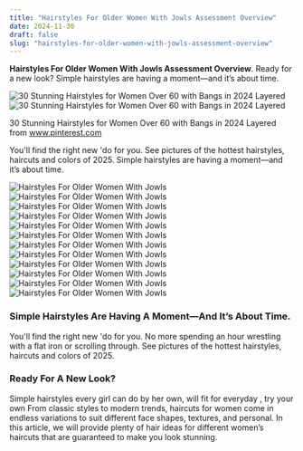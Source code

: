 ```yaml
---
title: "Hairstyles For Older Women With Jowls Assessment Overview"
date: 2024-11-30
draft: false
slug: "hairstyles-for-older-women-with-jowls-assessment-overview" 
---
```


**Hairstyles For Older Women With Jowls Assessment Overview**. Ready for a new look? Simple hairstyles are having a moment—and it’s about time.

![30 Stunning Hairstyles for Women Over 60 with Bangs in 2024 Layered](https://i.pinimg.com/originals/f8/92/af/f892affac18a7465fd5561cae8987cd3.png)![30 Stunning Hairstyles for Women Over 60 with Bangs in 2024 Layered](https://i.pinimg.com/originals/f8/92/af/f892affac18a7465fd5561cae8987cd3.png)

30 Stunning Hairstyles for Women Over 60 with Bangs in 2024 Layered from www.pinterest.com

You'll find the right new 'do for you. See pictures of the hottest hairstyles, haircuts and colors of 2025. Simple hairstyles are having a moment—and it’s about time.

![Hairstyles For Older Women With Jowls ](https://i.pinimg.com/originals/6e/a0/8c/6ea08c6b62c7931972b433bec0aae95e.jpg " 8 best jawline hairstyles for sagging jowls Artofit")![Hairstyles For Older Women With Jowls ](https://i.pinimg.com/736x/f1/8e/48/f18e483abc9899df4343be4ee9befc30.jpg " 34 Chic Shag Haircuts to Elevate Style for Women Over 50! Layered")![Hairstyles For Older Women With Jowls ](https://i.pinimg.com/originals/3b/c0/19/3bc019aaabe04a045e5d46d520c7181a.jpg " 8 best jawline hairstyles for sagging jowls Artofit")![Hairstyles For Older Women With Jowls ](https://i.pinimg.com/originals/81/04/2d/81042d68fcd4cf808449311dd095a481.jpg " Pin on Hair styles")![Hairstyles For Older Women With Jowls ](https://inflexa.com/wp-content/uploads/2017/11/20-new-haircuts-for-women-over-50-long-hairstyles-2017-long-pertaining-to-long-haircuts-for-women-over-50.jpg " Long Hairstyles After 50 Best Hairstyles For Jowls")![Hairstyles For Older Women With Jowls ](https://www.beautyepic.com/wp-content/uploads/2022/12/best-Jawline-Hairstyles-For-Sagging-Jowls.jpg " 8 Best Jawline Hairstyles For Sagging Jowls")![Hairstyles For Older Women With Jowls ](https://i.pinimg.com/originals/cc/69/19/cc6919bc7ce9ae2743e9a2cb82ccdca0.jpg " Haircut For Face With Jowls at Jeff Clark blog")![Hairstyles For Older Women With Jowls ](https://i0.wp.com/www.hadviser.com/wp-content/uploads/2020/10/5-haircut-for-older-women-CAHhAw-HiPc.jpg?resize=1054%2C1058&ssl=1 " The Most Flattering Short, Medium, and Long Haircuts for Double Chins")![Hairstyles For Older Women With Jowls ](https://i.pinimg.com/originals/7f/d9/48/7fd948adc176f6bd98f287cc60dad72a.jpg " 8 best jawline hairstyles for sagging jowls Artofit")![Hairstyles For Older Women With Jowls ](https://cdn.shopify.com/s/files/1/1038/1798/files/23._Golden_Caramel_Layers_with_Face-Framing_Highlights_Long_Hairstyles_For_Older_Women.png?v=1724824354 " 34 Long Hairstyles for Older Women in 2024 to Keep You Lookin")![Hairstyles For Older Women With Jowls ](https://www.beautyepic.com/wp-content/uploads/2022/09/11-Best-Hairstyles-For-Sagging-Jawline.jpg " 11 Best Haircut To Hide Sagging Jowls In")![Hairstyles For Older Women With Jowls ](https://i.pinimg.com/originals/f8/92/af/f892affac18a7465fd5561cae8987cd3.png " 30 Stunning Hairstyles for Women Over 60 with Bangs in 2024 Layered")

### Simple Hairstyles Are Having A Moment—And It’s About Time.

You'll find the right new 'do for you. No more spending an hour wrestling with a flat iron or scrolling through. See pictures of the hottest hairstyles, haircuts and colors of 2025.

### Ready For A New Look?

Simple hairstyles every girl can do by her own, will fit for everyday , try your own From classic styles to modern trends, haircuts for women come in endless variations to suit different face shapes, textures, and personal. In this article, we will provide plenty of hair ideas for different women’s haircuts that are guaranteed to make you look stunning.
